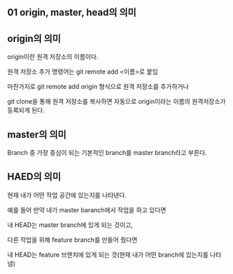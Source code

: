 ## 01 origin, master, head의 의미

## origin의 의미

origin이란 원격 저장소의 이름이다.

원격 저장소 추가 명령어는 git remote add <이름><url>로 붙임

마찬가지로 git remote add origin <url> 형식으로 원격 저장소를 추가하거나

git clone을 통해 원격 저장소를 복사하면 자동으로 origin이라는 이름의 원격저장소가 등록되게 된다.



## master의 의미

Branch 중 가장 중심이 되는 기본적인 branch를 master branch라고 부른다.



## HAED의 의미

현재 내가 어떤 작업 공간에 있는지를 나타낸다.

예를 들어 만약 내가 master baranch에서 작업을 하고 있다면

내 HEAD는 master branch에 있게 되는 것이고,

다른 작업을 위해 feature branch를 만들어 줬다면

내 HEAD는 feature 브랜치에 있게 되는 것(현재 내가 어떤 branch에 있는지를 나타냄)

